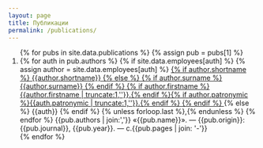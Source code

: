 ```yaml
---
layout: page
title: Публикации
permalink: /publications/
---
```

<ol>
{% for pubs in site.data.publications %}
{% assign pub = pubs[1] %}
<li>
 {% for auth in pub.authors %}
  {% if site.data.employees[auth] %}
   {% assign author = site.data.employees[auth] %}
   <a href="{{site.baseurl}}/employees/#{{ name }}"> 
 	  {% if author.shortname %}
     {{author.shortname}}
    {% else %}
     {% if author.surname %} {{author.surname}} {% endif %}
     {% if author.firstname %}{{author.firstname | truncate:1,''}}.{% endif %}{% if author.patronymic %}{{auth.patronymic | truncate:1,''}}.{% endif %}
    {% endif %}
   </a>
  {% else %}
   {{auth}}
  {% endif %}
   {% unless forloop.last %},{% endunless %}
  {% endfor %} {{pub.authors | join:','}} «{{pub.name}}». — {{pub.origin}}: {{pub.journal}}, {{pub.year}}. — c.{{pub.pages | join: '-'}}
	</li>
{% endfor %}
</ol>
